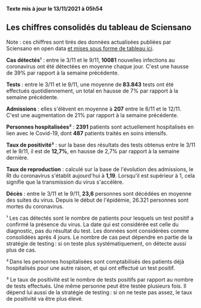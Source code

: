 <strong>Texte mis à jour le 13/11/2021 à 05h54</strong><h2>Les chiffres consolidés du tableau de Sciensano</h2><p>Note : ces chiffres sont tirés des données actualisées publiées par Sciensano en open data <a href='https://datastudio.google.com/embed/u/0/reporting/c14a5cfc-cab7-4812-848c-0369173148ab/page/ZwmOB_blank'>et mises sous forme de tableau ici</a>.<p><strong>Cas détectés¹</strong> : entre le 3/11 et le 9/11,<strong> 10081</strong> nouvelles infections au coronavirus ont été détectées en moyenne chaque jour. C'est une hausse de 39% par rapport à la semaine précédente.<p><strong>Tests</strong> : entre le 3/11 et le 9/11, une moyenne de<strong> 83.843</strong> tests ont été effectués quotidiennement, un total en hausse de 7% par rapport à la semaine précédente.<p><strong>Admissions</strong> : elles s'élèvent en moyenne à <strong> 207</strong> entre le 6/11 et le 12/11. C'est une augmentation de 21% par rapport à la semaine précédente.<p><strong>Personnes hospitalisées²</strong> : <strong>2391</strong> patients sont actuellement hospitalisés en lien avec le Covid-19, dont <strong>487</strong> patients traités en soins intensifs.<p><strong>Taux de positivité³</strong> : sur la base des résultats des tests obtenus entre le 3/11 et le 9/11, il est de <strong>12,7%</strong>, en hausse de 2,7% par rapport à la semaine dernière.<p><strong>Taux de reproduction</strong> : calculé sur la base de l'évolution des admissions, le Rt du coronavirus s'établit aujourd'hui à <strong>1,19</strong>. Lorsqu'il est supérieur à 1, cela signifie que la transmission du virus s'accélère.<p><strong>Décès</strong> : entre le 3/11 et le 9/11,<strong> 23,6</strong> personnes sont décédées en moyenne des suites du virus. Depuis le début de l'épidémie, 26.321 personnes sont mortes du coronavirus.<p>¹ Les cas détectés sont le nombre de patients pour lesquels un test positif a confirmé la présence du virus. La date qui est considérée est celle du diagnostic, pas du résultat du test. Les données sont considérées comme consolidées après 4 jours. Le nombre de cas peut dépendre en partie de la stratégie de testing : si on teste plus systématiquement, on détecte aussi plus de cas.<p>² Dans les personnes hospitalisées sont comptabilisés des patients déjà hospitalisés pour une autre raison, et qui ont effectué un test positif.<p>³ Le taux de positivité est le nombre de tests positifs par rapport au nombre de tests effectués. Une même personne peut être testée plusieurs fois. Il dépend lui aussi de la stratégie de testing : si on ne teste pas assez, le taux de positivité va être plus élevé.